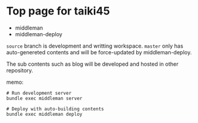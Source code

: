 Top page for taiki45
====================

* middleman
* middleman-deploy

`source` branch is development and writting workspace.
`master` only has auto-genereted contents and will be force-updated by middleman-deploy.

The sub contents such as blog will be developed and hosted in other repository.

memo:

```
# Run development server
bundle exec middleman server

# Deploy with auto-building contents
bundle exec middleman deploy
```
